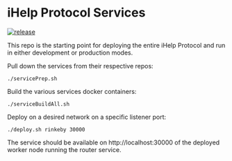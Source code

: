 # iHelp Protocol Services

[![release](https://github.com/ihelp-finance/ihelp-services/actions/workflows/release.yml/badge.svg)](https://github.com/ihelp-finance/ihelp-services/actions/workflows/release.yml)

This repo is the starting point for deploying the entire iHelp Protocol and run in either development or production modes.

Pull down the services from their respective repos:
```
./servicePrep.sh
```

Build the various services docker containers:
```
./serviceBuildAll.sh
```

Deploy on a desired network on a specific listener port:
```
./deploy.sh rinkeby 30000
```

The service should be available on http://localhost:30000 of the deployed worker node running the router service.
